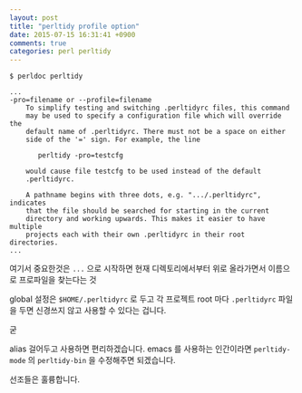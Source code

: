 ```yaml
---
layout: post
title: "perltidy profile option"
date: 2015-07-15 16:31:41 +0900
comments: true
categories: perl perltidy
---
```


    $ perldoc perltidy

    ...
    -pro=filename or --profile=filename
        To simplify testing and switching .perltidyrc files, this command
        may be used to specify a configuration file which will override the
        default name of .perltidyrc. There must not be a space on either
        side of the '=' sign. For example, the line

           perltidy -pro=testcfg

        would cause file testcfg to be used instead of the default
        .perltidyrc.

        A pathname begins with three dots, e.g. ".../.perltidyrc", indicates
        that the file should be searched for starting in the current
        directory and working upwards. This makes it easier to have multiple
        projects each with their own .perltidyrc in their root directories.
    ...

여기서 중요한것은 `...` 으로 시작하면 현재 디렉토리에서부터 위로
올라가면서 이름으로 프로파일을 찾는다는 것

global 설정은 `$HOME/.perltidyrc` 로 두고 각 프로젝트 root 마다
`.perltidyrc` 파일을 두면 신경쓰지 않고 사용할 수 있다는 겁니다.

굳

alias 걸어두고 사용하면 편리하겠습니다.
emacs 를 사용하는 인간이라면 `perltidy-mode` 의 `perltidy-bin` 을
수정해주면 되겠습니다.

선조들은 훌륭합니다.
